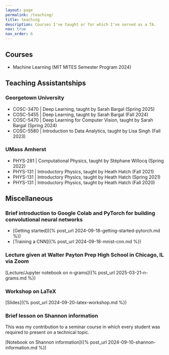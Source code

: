 ```yaml
---
layout: page
permalink: /teaching/
title: teaching
description: Courses I've taught or for which I've served as a TA.
nav: true
nav_order: 6
---
```


## Courses

- Machine Learning (MIT MITES Semester Program 2024)

## Teaching Assistantships

### Georgetown University

- COSC-3470 | Deep Learning, taught by Sarah Bargal (Spring 2025)
- COSC-5455 | Deep Learning, taught by Sarah Bargal (Fall 2024)
- COSC-5470 | Deep Learning for Computer Vision, taught by Sarah Bargal (Spring 2024)
- COSC-5580 | Introduction to Data Analytics, taught by Lisa Singh (Fall 2023)

### UMass Amherst

- PHYS-281 | Computational Physics, taught by St&eacute;phane Willocq (Spring 2022)
- PHYS-131 | Introductory Physics, taught by Heath Hatch (Fall 2021)
- PHYS-131 | Introductory Physics, taught by Heath Hatch (Spring 2021)
- PHYS-131 | Introductory Physics, taught by Heath Hatch (Fall 2020)

## Miscellaneous

### Brief introduction to Google Colab and PyTorch for building convolutional neural networks

- [Getting started]({% post_url 2024-09-18-getting-started-pytorch.md %})
- [Training a CNN]({% post_url 2024-09-18-mnist-cnn.md %})

### Lecture given at Walter Payton Prep High School in Chicago, IL via Zoom

[Lecture/Jupyter notebook on n-grams]({% post_url 2025-03-21-n-grams.md %})

### Workshop on LaTeX

[Slides]({% post_url 2024-09-20-latex-workshop.md %})

### Brief lesson on Shannon information

This was my contribution to a seminar course in which every student was required to present on a technical topic.

[Notebook on Shannon information]({% post_url 2024-09-10-shannon-information.md %})
